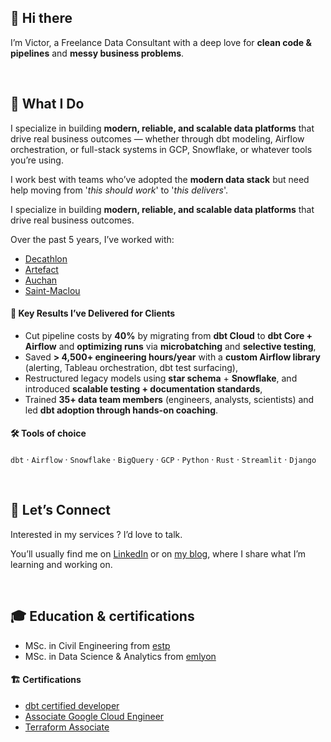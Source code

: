 ## 👋 Hi there

I’m Victor, a Freelance Data Consultant with a deep love for **clean code & pipelines** and **messy business problems**.

<br/>

## 🧠 What I Do

I specialize in building **modern, reliable, and scalable data platforms** that drive real business outcomes — whether through dbt modeling, Airflow orchestration, or full-stack systems in GCP, Snowflake, or whatever tools you’re using.

I work best with teams who’ve adopted the **modern data stack** but need help moving from '_this should work_' to '_this delivers_'.

I specialize in building **modern, reliable, and scalable data platforms** that drive real business outcomes.

Over the past 5 years, I’ve worked with:

- [Decathlon](https://www.decathlon.com/)
- [Artefact](https://www.artefact.com/)
- [Auchan](https://www.auchan-retail.com/en/who-we-are/)
- [Saint-Maclou](https://ensemble.saint-maclou.com/notre-adn/)

#### 🎯 Key Results I’ve Delivered for Clients

- Cut pipeline costs by **40%** by migrating from **dbt Cloud** to **dbt Core + Airflow** and **optimizing runs** via **microbatching** and **selective testing**,
- Saved **> 4,500+ engineering hours/year** with a **custom Airflow library** (alerting, Tableau orchestration, dbt test surfacing),
- Restructured legacy models using **star schema** + **Snowflake**, and introduced **scalable testing + documentation standards**,
- Trained **35+ data team members** (engineers, analysts, scientists) and led **dbt adoption through hands-on coaching**.

#### 🛠 Tools of choice

`dbt` · `Airflow` · `Snowflake` · `BigQuery` · `GCP` · `Python` · `Rust` · `Streamlit` · `Django`

<br/>

## 🤝 Let’s Connect

Interested in my services ? I’d love to talk.

You’ll usually find me on [LinkedIn](www.linkedin.com/in/victorvaneecloo) or on [my blog](https://vvaneecloo.ghost.io/), where I share what I’m learning and working on.

<br/>

## 🎓 Education & certifications

- MSc. in Civil Engineering from [estp](https://www.estp.fr/)
- MSc. in Data Science & Analytics from [emlyon](https://em-lyon.com/en)

#### 🏗️ Certifications
- [dbt certified developer](https://credentials.getdbt.com/e4a32ae6-8810-472c-9399-65777499b631#acc.YOFZ2mzG)
- [Associate Google Cloud Engineer](https://www.credly.com/badges/400fffe4-d9d4-43d2-9185-76b87832da21/public_url)
- [Terraform Associate](https://www.credly.com/badges/a009438e-c43c-418a-b156-94eb1bb63694/public_url)
